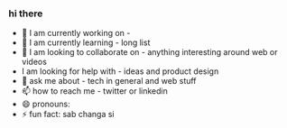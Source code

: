 ### hi there

- 🔭 I am currently working on - 
- 🌱 I am currently learning - long list
- 👯 I am looking to collaborate on - anything interesting around web or videos
-  I am looking for help with - ideas and product design
- 💬 ask me about - tech in general and web stuff
- 📫 how to reach me - twitter or linkedin
- 😄 pronouns: 
- ⚡ fun fact: sab changa si

